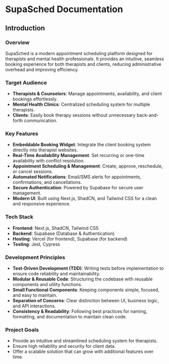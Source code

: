 # SupaSched Documentation

## Introduction

### Overview

SupaSched is a modern appointment scheduling platform designed for therapists and mental health professionals. It provides an intuitive, seamless booking experience for both therapists and clients, reducing administrative overhead and improving efficiency.

### Target Audience

- **Therapists & Counselors**: Manage appointments, availability, and client bookings effortlessly.
- **Mental Health Clinics**: Centralized scheduling system for multiple therapists.
- **Clients**: Easily book therapy sessions without unnecessary back-and-forth communication.

### Key Features

- **Embeddable Booking Widget**: Integrate the client booking system directly into therapist websites.
- **Real-Time Availability Management**: Set recurring or one-time availability with conflict resolution.
- **Appointment Scheduling & Management**: Create, approve, reschedule, or cancel sessions.
- **Automated Notifications**: Email/SMS alerts for appointments, confirmations, and cancellations.
- **Secure Authentication**: Powered by Supabase for secure user management.
- **Modern UI**: Built using Next.js, ShadCN, and Tailwind CSS for a clean and responsive experience.

### Tech Stack

- **Frontend**: Next.js, ShadCN, Tailwind CSS
- **Backend**: Supabase (Database & Authentication)
- **Hosting**: Vercel (for frontend), Supabase (for backend)
- **Testing**: Jest, Cypress

### Development Principles

- **Test-Driven Development (TDD)**: Writing tests before implementation to ensure code reliability and maintainability.
- **Modular & Reusable Code**: Structuring the codebase with reusable components and utility functions.
- **Small Functional Components**: Keeping components simple, focused, and easy to maintain.
- **Separation of Concerns**: Clear distinction between UI, business logic, and API interactions.
- **Consistency & Readability**: Following best practices for naming, formatting, and documentation to maintain clean code.

### Project Goals

- Provide an intuitive and streamlined scheduling system for therapists.
- Ensure high reliability and security for client data.
- Offer a scalable solution that can grow with additional features over time.
